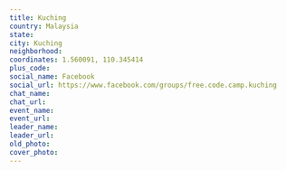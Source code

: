 ```yaml
---
title: Kuching
country: Malaysia
state: 
city: Kuching
neighborhood: 
coordinates: 1.560091, 110.345414
plus_code:
social_name: Facebook
social_url: https://www.facebook.com/groups/free.code.camp.kuching
chat_name:
chat_url:
event_name:
event_url:
leader_name:
leader_url:
old_photo: 
cover_photo:
---
```

